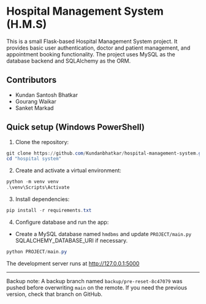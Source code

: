 # Hospital Management System (H.M.S)

This is a small Flask-based Hospital Management System project. It provides basic user authentication, doctor and patient management, and appointment booking functionality. The project uses MySQL as the database backend and SQLAlchemy as the ORM.

## Contributors

- Kundan Santosh Bhatkar
- Gourang Waikar
- Sanket Markad

## Quick setup (Windows PowerShell)

1. Clone the repository:

```powershell
git clone https://github.com/Kundanbhatkar/hospital-management-system.git
cd "hospital system"
```

2. Create and activate a virtual environment:

```powershell
python -m venv venv
.\venv\Scripts\Activate
```

3. Install dependencies:

```powershell
pip install -r requirements.txt
```

4. Configure database and run the app:

- Create a MySQL database named `hmdbms` and update `PROJECT/main.py` SQLALCHEMY_DATABASE_URI if necessary.

```powershell
python PROJECT/main.py
```

The development server runs at http://127.0.0.1:5000

---

Backup note: A backup branch named `backup/pre-reset-8c47079` was pushed before overwriting `main` on the remote. If you need the previous version, check that branch on GitHub.